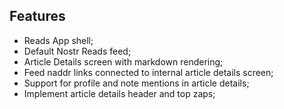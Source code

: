 ## Features

- Reads App shell;
- Default Nostr Reads feed;
- Article Details screen with markdown rendering;
- Feed naddr links connected to internal article details screen;
- Support for profile and note mentions in article details;
- Implement article details header and top zaps;